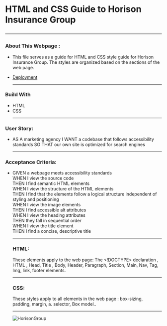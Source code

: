 # HTML and CSS Guide to Horison Insurance Group <hr/>

### About This Webpage :

- This file serves as a guide for HTML and CSS style guide for Horison Insurance Group. The styles are organized based on the sections of the web page.

- [ Deployment ](https://github.com/mdRashed30/Weekly-Challenge--2023.git) <hr/>

### Build With

- HTML
- CSS <hr/>

### User Story:

- AS A marketing agency I WANT a codebase that follows accessibility standards
  SO THAT our own site is optimized for search engines <hr/>

### Acceptance Criteria:

- GIVEN a webpage meets accessibility standards <br/>
  WHEN I view the source code<br/>
  THEN I find semantic HTML elements <br/>
  WHEN I view the structure of the HTML elements <br/>
  THEN I find that the elements follow a logical structure independent of styling and positioning <br/>
  WHEN I view the image elements <br/>
  THEN I find accessible alt attributes <br/>
  WHEN I view the heading attributes <br/>
  THEN they fall in sequential order <br/>
  WHEN I view the title element <br/>
  THEN I find a concise, descriptive title <br/> <hr/>

  ### HTML:

  These elements apply to the web page: The <!DOCTYPE> declaration , HTML , Head, Title , Body, Header, Paragraph, Section, Main, Nav, Tag, Img, link, footer elements. <hr/>

  ### CSS:

  These styles apply to all elements in the web page : box-sizing, padding, margin, a. selector, Box model..<hr/>

  ![HorisonGroup](assets/images)
